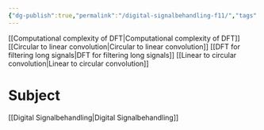 ```yaml
---
{"dg-publish":true,"permalink":"/digital-signalbehandling-f11/","tags":["föreläsning","digitalsignalbehandling"]}
---
```



[[Computational complexity of DFT\|Computational complexity of DFT]]
[[Circular to linear convolution\|Circular to linear convolution]]
 [[DFT for filtering long signals\|DFT for filtering long signals]]
[[Linear to circular convolution\|Linear to circular convolution]]

# Subject
[[Digital Signalbehandling\|Digital Signalbehandling]]
